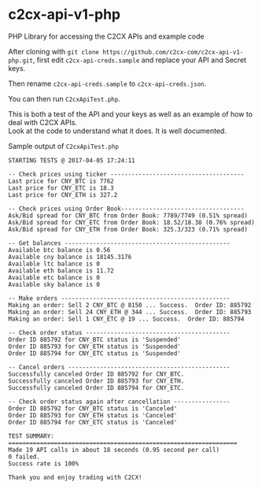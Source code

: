 # c2cx-api-v1-php

PHP Library for accessing the C2CX APIs and example code

After cloning with `git clone https://github.com/c2cx-com/c2cx-api-v1-php.git`, first edit `c2cx-api-creds.sample` and replace your API and Secret keys.

Then rename `c2cx-api-creds.sample` to `c2cx-api-creds.json`.

You can then run `C2cxApiTest.php`.

This is both a test of the API and your keys as well as an example of how to deal with C2CX APIs.  
Look at the code to understand what it does.  It is well documented.  

Sample output of `C2cxApiTest.php`
```
STARTING TESTS @ 2017-04-05 17:24:11

-- Check prices using ticker --------------------------------------
Last price for CNY_BTC is 7762
Last price for CNY_ETC is 18.3
Last price for CNY_ETH is 327.2

-- Check prices using Order Book-----------------------------------
Ask/Bid spread for CNY_BTC from Order Book: 7789/7749 (0.51% spread)
Ask/Bid spread for CNY_ETC from Order Book: 18.52/18.38 (0.76% spread)
Ask/Bid spread for CNY_ETH from Order Book: 325.3/323 (0.71% spread)

-- Get balances -----------------------------------------------
Available btc balance is 0.56
Available cny balance is 18145.3176
Available ltc balance is 0
Available eth balance is 11.72
Available etc balance is 0
Available sky balance is 0

-- Make orders ------------------------------------------------
Making an order: Sell 2 CNY_BTC @ 8150 ... Success.  Order ID: 885792
Making an order: Sell 24 CNY_ETH @ 344 ... Success.  Order ID: 885793
Making an order: Sell 1 CNY_ETC @ 19 ... Success.  Order ID: 885794

-- Check order status -----------------------------------------
Order ID 885792 for CNY_BTC status is 'Suspended'
Order ID 885793 for CNY_ETH status is 'Suspended'
Order ID 885794 for CNY_ETC status is 'Suspended'

-- Cancel orders ----------------------------------------------
Successfully canceled Order ID 885792 for CNY_BTC.
Successfully canceled Order ID 885793 for CNY_ETH.
Successfully canceled Order ID 885794 for CNY_ETC.

-- Check order status again after cancellation ----------------
Order ID 885792 for CNY_BTC status is 'Canceled'
Order ID 885793 for CNY_ETH status is 'Canceled'
Order ID 885794 for CNY_ETC status is 'Canceled'

TEST SUMMARY:
=================================================================
Made 19 API calls in about 18 seconds (0.95 second per call)
0 failed.
Success rate is 100%

Thank you and enjoy trading with C2CX!
```
